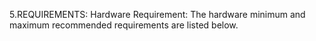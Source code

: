 5.REQUIREMENTS:
 Hardware Requirement:
The hardware minimum and maximum recommended requirements are listed below.

